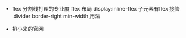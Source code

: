 - flex
   分割线打理的专业度
   flex 布局
   display:inline-flex  子元素有flex 接管
   .divider border-right
   min-width  用法



- 扒小米的官网
   